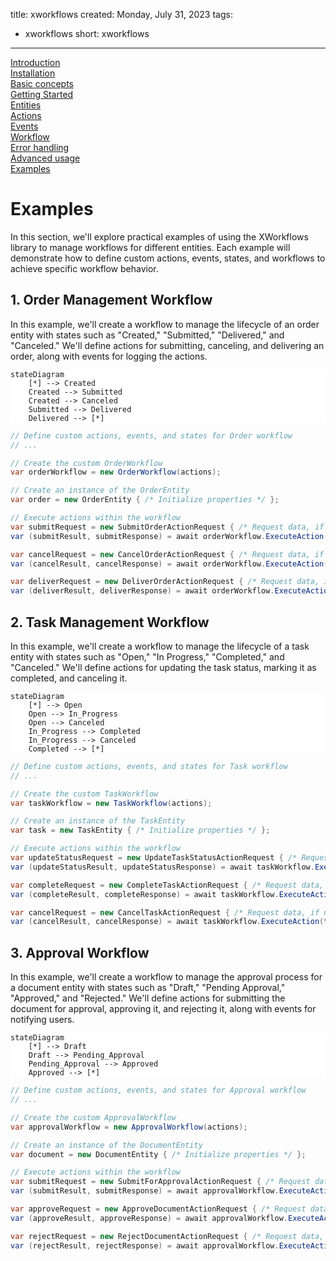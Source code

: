 title: xworkflows
created: Monday, July 31, 2023
tags:
  - xworkflows
short: xworkflows
---
<a href="index.html">Introduction</a><br>
<a href="installation.html">Installation</a><br>
<a href="basic.html">Basic concepts</a><br>
<a href="starting.html">Getting Started</a><br>
<a href="entities.html">Entities</a><br>
<a href="actions.html">Actions</a><br>
<a href="events.html">Events</a><br>
<a href="workflow.html">Workflow</a><br>
<a href="errors.html">Error handling</a><br>
<a href="advanced.html">Advanced usage</a><br>
<a href="examples.html">Examples</a><br>

# Examples
In this section, we'll explore practical examples of using the XWorkflows library to manage workflows for different entities. Each example will demonstrate how to define custom actions, events, states, and workflows to achieve specific workflow behavior.

## 1. Order Management Workflow
In this example, we'll create a workflow to manage the lifecycle of an order entity with states such as "Created," "Submitted," "Delivered," and "Canceled." We'll define actions for submitting, canceling, and delivering an order, along with events for logging the actions.

```mermaid
stateDiagram
    [*] --> Created
    Created --> Submitted
    Created --> Canceled
    Submitted --> Delivered
    Delivered --> [*]
```

```csharp
// Define custom actions, events, and states for Order workflow
// ...

// Create the custom OrderWorkflow
var orderWorkflow = new OrderWorkflow(actions);

// Create an instance of the OrderEntity
var order = new OrderEntity { /* Initialize properties */ };

// Execute actions within the workflow
var submitRequest = new SubmitOrderActionRequest { /* Request data, if needed */ };
var (submitResult, submitResponse) = await orderWorkflow.ExecuteAction(order, submitRequest);

var cancelRequest = new CancelOrderActionRequest { /* Request data, if needed */ };
var (cancelResult, cancelResponse) = await orderWorkflow.ExecuteAction(order, cancelRequest);

var deliverRequest = new DeliverOrderActionRequest { /* Request data, if needed */ };
var (deliverResult, deliverResponse) = await orderWorkflow.ExecuteAction(order, deliverRequest);
```
## 2. Task Management Workflow
In this example, we'll create a workflow to manage the lifecycle of a task entity with states such as "Open," "In Progress," "Completed," and "Canceled." We'll define actions for updating the task status, marking it as completed, and canceling it.

```mermaid
stateDiagram
    [*] --> Open
    Open --> In_Progress
    Open --> Canceled
    In_Progress --> Completed
    In_Progress --> Canceled
    Completed --> [*]
```

```csharp
// Define custom actions, events, and states for Task workflow
// ...

// Create the custom TaskWorkflow
var taskWorkflow = new TaskWorkflow(actions);

// Create an instance of the TaskEntity
var task = new TaskEntity { /* Initialize properties */ };

// Execute actions within the workflow
var updateStatusRequest = new UpdateTaskStatusActionRequest { /* Request data, if needed */ };
var (updateStatusResult, updateStatusResponse) = await taskWorkflow.ExecuteAction(task, updateStatusRequest);

var completeRequest = new CompleteTaskActionRequest { /* Request data, if needed */ };
var (completeResult, completeResponse) = await taskWorkflow.ExecuteAction(task, completeRequest);

var cancelRequest = new CancelTaskActionRequest { /* Request data, if needed */ };
var (cancelResult, cancelResponse) = await taskWorkflow.ExecuteAction(task, cancelRequest);
```
## 3. Approval Workflow
In this example, we'll create a workflow to manage the approval process for a document entity with states such as "Draft," "Pending Approval," "Approved," and "Rejected." We'll define actions for submitting the document for approval, approving it, and rejecting it, along with events for notifying users.


```mermaid
stateDiagram
    [*] --> Draft
    Draft --> Pending_Approval
    Pending_Approval --> Approved
    Approved --> [*]
```

```csharp
// Define custom actions, events, and states for Approval workflow
// ...

// Create the custom ApprovalWorkflow
var approvalWorkflow = new ApprovalWorkflow(actions);

// Create an instance of the DocumentEntity
var document = new DocumentEntity { /* Initialize properties */ };

// Execute actions within the workflow
var submitRequest = new SubmitForApprovalActionRequest { /* Request data, if needed */ };
var (submitResult, submitResponse) = await approvalWorkflow.ExecuteAction(document, submitRequest);

var approveRequest = new ApproveDocumentActionRequest { /* Request data, if needed */ };
var (approveResult, approveResponse) = await approvalWorkflow.ExecuteAction(document, approveRequest);

var rejectRequest = new RejectDocumentActionRequest { /* Request data, if needed */ };
var (rejectResult, rejectResponse) = await approvalWorkflow.ExecuteAction(document, rejectRequest);
```




<script type="module">
  import mermaid from 'https://cdn.jsdelivr.net/npm/mermaid@10/dist/mermaid.esm.min.mjs';

  mermaid.initialize({
  securityLevel: 'loose',
});

</script>
<style>
    .mermaid{
        background-color:white
    }
</style>